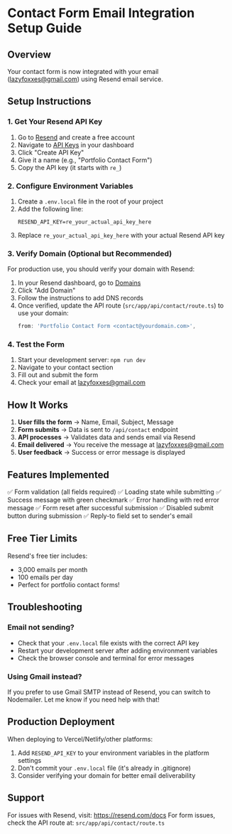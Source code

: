 # Contact Form Email Integration Setup Guide

## Overview
Your contact form is now integrated with your email (lazyfoxxes@gmail.com) using Resend email service.

## Setup Instructions

### 1. Get Your Resend API Key

1. Go to [Resend](https://resend.com) and create a free account
2. Navigate to [API Keys](https://resend.com/api-keys) in your dashboard
3. Click "Create API Key"
4. Give it a name (e.g., "Portfolio Contact Form")
5. Copy the API key (it starts with `re_`)

### 2. Configure Environment Variables

1. Create a `.env.local` file in the root of your project
2. Add the following line:
   ```
   RESEND_API_KEY=re_your_actual_api_key_here
   ```
3. Replace `re_your_actual_api_key_here` with your actual Resend API key

### 3. Verify Domain (Optional but Recommended)

For production use, you should verify your domain with Resend:

1. In your Resend dashboard, go to [Domains](https://resend.com/domains)
2. Click "Add Domain"
3. Follow the instructions to add DNS records
4. Once verified, update the API route (`src/app/api/contact/route.ts`) to use your domain:
   ```typescript
   from: 'Portfolio Contact Form <contact@yourdomain.com>',
   ```

### 4. Test the Form

1. Start your development server: `npm run dev`
2. Navigate to your contact section
3. Fill out and submit the form
4. Check your email at lazyfoxxes@gmail.com

## How It Works

1. **User fills the form** → Name, Email, Subject, Message
2. **Form submits** → Data is sent to `/api/contact` endpoint
3. **API processes** → Validates data and sends email via Resend
4. **Email delivered** → You receive the message at lazyfoxxes@gmail.com
5. **User feedback** → Success or error message is displayed

## Features Implemented

✅ Form validation (all fields required)
✅ Loading state while submitting
✅ Success message with green checkmark
✅ Error handling with red error message
✅ Form reset after successful submission
✅ Disabled submit button during submission
✅ Reply-to field set to sender's email

## Free Tier Limits

Resend's free tier includes:
- 3,000 emails per month
- 100 emails per day
- Perfect for portfolio contact forms!

## Troubleshooting

### Email not sending?
- Check that your `.env.local` file exists with the correct API key
- Restart your development server after adding environment variables
- Check the browser console and terminal for error messages

### Using Gmail instead?
If you prefer to use Gmail SMTP instead of Resend, you can switch to Nodemailer. Let me know if you need help with that!

## Production Deployment

When deploying to Vercel/Netlify/other platforms:
1. Add `RESEND_API_KEY` to your environment variables in the platform settings
2. Don't commit your `.env.local` file (it's already in .gitignore)
3. Consider verifying your domain for better email deliverability

## Support

For issues with Resend, visit: https://resend.com/docs
For form issues, check the API route at: `src/app/api/contact/route.ts`


